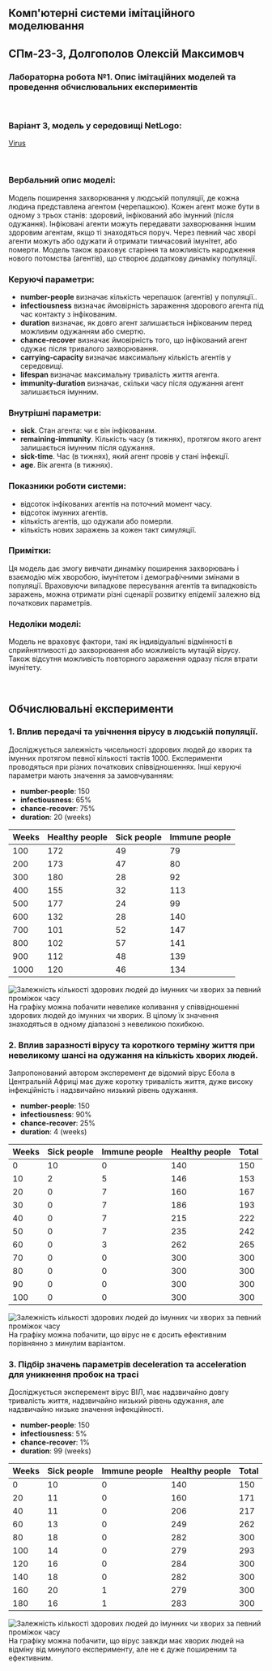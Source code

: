 ## Комп'ютерні системи імітаційного моделювання

## СПм-23-3, **Долгополов Олексій Максимовч**

### Лабораторна робота №**1**. Опис імітаційних моделей та проведення обчислювальних експериментів

<br>

### Варіант 3, модель у середовищі NetLogo:

[Virus](https://www.netlogoweb.org/launch#https://www.netlogoweb.org/assets/modelslib/Sample%20Models/Biology/Virus.nlogo)

<br>

### Вербальний опис моделі:

Модель поширення захворювання у людській популяції, де кожна людина представлена агентом (черепашкою). Кожен агент може бути в одному з трьох станів: здоровий, інфікований або імунний (після одужання). Інфіковані агенти можуть передавати захворювання іншим здоровим агентам, якщо ті знаходяться поруч. Через певний час хворі агенти можуть або одужати й отримати тимчасовий імунітет, або померти. Модель також враховує старіння та можливість народження нового потомства (агентів), що створює додаткову динаміку популяції.

### Керуючі параметри:

- **number-people** визначає кількість черепашок (агентів) у популяції..
- **infectiousness** визначає ймовірність зараження здорового агента під час контакту з інфікованим.
- **duration** визначає, як довго агент залишається інфікованим перед можливим одужанням або смертю.
- **chance-recover** визначає ймовірність того, що інфікований агент одужає після тривалого захворювання.
- **carrying-capacity** визначає максимальну кількість агентів у середовищі.
- **lifespan** визначає максимальну тривалість життя агента.
- **immunity-duration** визначає, скільки часу після одужання агент залишається імунним.

### Внутрішні параметри:

- **sick**. Стан агента: чи є він інфікованим.
- **remaining-immunity**. Кількість часу (в тижнях), протягом якого агент залишається імунним після одужання.
- **sick-time**. Час (в тижнях), який агент провів у стані інфекції.
- **age**. Вік агента (в тижнях).

### Показники роботи системи:

- відсоток інфікованих агентів на поточний момент часу.
- відсоток імунних агентів.
- кількість агентів, що одужали або померли.
- кількість нових заражень за кожен такт симуляції.

### Примітки:

Ця модель дає змогу вивчати динаміку поширення захворювань і взаємодію між хворобою, імунітетом і демографічними змінами в популяції. Враховуючи випадкове пересування агентів та випадковість заражень, можна отримати різні сценарії розвитку епідемії залежно від початкових параметрів.

### Недоліки моделі:

Модель не враховує фактори, такі як індивідуальні відмінності в сприйнятливості до захворювання або можливість мутацій вірусу. Також відсутня можливість повторного зараження одразу після втрати імунітету.

<br>

## Обчислювальні експерименти

### 1. Вплив передачі та увічнення вірусу в людській популяції.

Досліджується залежність чисельності здорових людей до хворих та імунних протягом певної кількості тактів 1000.
Експерименти проводяться при різних початкових співвідношеннях.
Інші керуючі параметри мають значення за замовчуванням:

- **number-people**: 150
- **infectiousness**: 65%
- **chance-recover**: 75%
- **duration**: 20 (weeks)

<table>
<thead>
<tr><th>Weeks</th><th>Healthy people</th><th>Sick people</th><th>Immune people</th></tr>
</thead>
<tbody>
<tr><td>100</td><td>172</td><td>49</td><td>79</td></tr>
<tr><td>200</td><td>173</td><td>47</td><td>80</td></tr>
<tr><td>300</td><td>180</td><td>28</td><td>92</td></tr>
<tr><td>400</td><td>155</td><td>32</td><td>113</td></tr>
<tr><td>500</td><td>177</td><td>24</td><td>99</td></tr>
<tr><td>600</td><td>132</td><td>28</td><td>140</td></tr>
<tr><td>700</td><td>101</td><td>52</td><td>147</td></tr>
<tr><td>800</td><td>102</td><td>57</td><td>141</td></tr>
<tr><td>900</td><td>112</td><td>48</td><td>139</td></tr>
<tr><td>1000</td><td>120</td><td>46</td><td>134</td></tr>
</tbody>
</table>

![Залежність кількості здорових людей до імунних чи хворих за певний проміжок часу](Experiment1.png)
На графіку можна побачити невелике коливання у співвідношенні здорових людей до імунних чи хворих. В цілому їх значення знаходяться в одному діапазоні з невеликою похибкою.

### 2. Вплив заразності вірусу та короткого терміну життя при невеликому шансі на одужання на кількість хворих людей.

Запропонований автором эксперемент де відомий вірус Ебола в Центральній Африці має дуже коротку тривалість життя, дуже високу інфекційність і надзвичайно низький рівень одужання.

- **number-people**: 150
- **infectiousness**: 90%
- **chance-recover**: 25%
- **duration**: 4 (weeks)

<table>
<thead>
<tr><th>Weeks</th><th>Sick people</th><th>Immune people</th><th>Healthy people</th><th>Total</th></tr>
</thead>
<tbody>
<tr><td>0</td><td>10</td><td>0</td><td>140</td><td>150</td></tr>
<tr><td>10</td><td>2</td><td>5</td><td>146</td><td>153</td></tr>
<tr><td>20</td><td>0</td><td>7</td><td>160</td><td>167</td></tr>
<tr><td>30</td><td>0</td><td>7</td><td>186</td><td>193</td></tr>
<tr><td>40</td><td>0</td><td>7</td><td>215</td><td>222</td></tr>
<tr><td>50</td><td>0</td><td>7</td><td>235</td><td>242</td></tr>
<tr><td>60</td><td>0</td><td>3</td><td>262</td><td>265</td></tr>
<tr><td>70</td><td>0</td><td>0</td><td>300</td><td>300</td></tr>
<tr><td>80</td><td>0</td><td>0</td><td>300</td><td>300</td></tr>
<tr><td>90</td><td>0</td><td>0</td><td>300</td><td>300</td></tr>
<tr><td>100</td><td>0</td><td>0</td><td>300</td><td>300</td></tr>
</tbody>
</table>

![Залежність кількості здорових людей до імунних чи хворих за певний проміжок часу](Experiment2.png)
На графіку можна побачити, що вірус не є досить ефективним порівнянно з минулим варіантом.

### 3. Підбір значень параметрів deceleration та acceleration для уникнення пробок на трасі

Досліджується эксперемент вірус ВІЛ, має надзвичайно довгу тривалість життя, надзвичайно низький рівень одужання, але надзвичайно низьке значення інфекційності.

- **number-people**: 150
- **infectiousness**: 5%
- **chance-recover**: 1%
- **duration**: 99 (weeks)

<table>
    <thead>
        <tr>
            <th>Weeks</th>
            <th>Sick people</th>
            <th>Immune people</th>
            <th>Healthy people</th>
            <th>Total</th>
        </tr>
    </thead>
    <tbody>
        <tr>
            <td>0</td>
            <td>10</td>
            <td>0</td>
            <td>140</td>
            <td>150</td>
        </tr>
        <tr>
            <td>20</td>
            <td>11</td>
            <td>0</td>
            <td>160</td>
            <td>171</td>
        </tr>
        <tr>
            <td>40</td>
            <td>11</td>
            <td>0</td>
            <td>206</td>
            <td>217</td>
        </tr>
        <tr>
            <td>60</td>
            <td>13</td>
            <td>0</td>
            <td>249</td>
            <td>262</td>
        </tr>
        <tr>
            <td>80</td>
            <td>18</td>
            <td>0</td>
            <td>282</td>
            <td>300</td>
        </tr>
        <tr>
            <td>100</td>
            <td>14</td>
            <td>0</td>
            <td>279</td>
            <td>293</td>
        </tr>
        <tr>
            <td>120</td>
            <td>16</td>
            <td>0</td>
            <td>284</td>
            <td>300</td>
        </tr>
        <tr>
            <td>140</td>
            <td>18</td>
            <td>0</td>
            <td>282</td>
            <td>300</td>
        </tr>
        <tr>
            <td>160</td>
            <td>20</td>
            <td>1</td>
            <td>279</td>
            <td>300</td>
        </tr>
        <tr>
            <td>180</td>
            <td>16</td>
            <td>1</td>
            <td>283</td>
            <td>300</td>
        </tr>
    </tbody>
</table>

![Залежність кількості здорових людей до імунних чи хворих за певний проміжок часу](Experiment3.png)
На графіку можна побачити, що вірус завжди має хворих людей на відміну від минулого експерименту, але не є дуже поширеним та ефективним.
